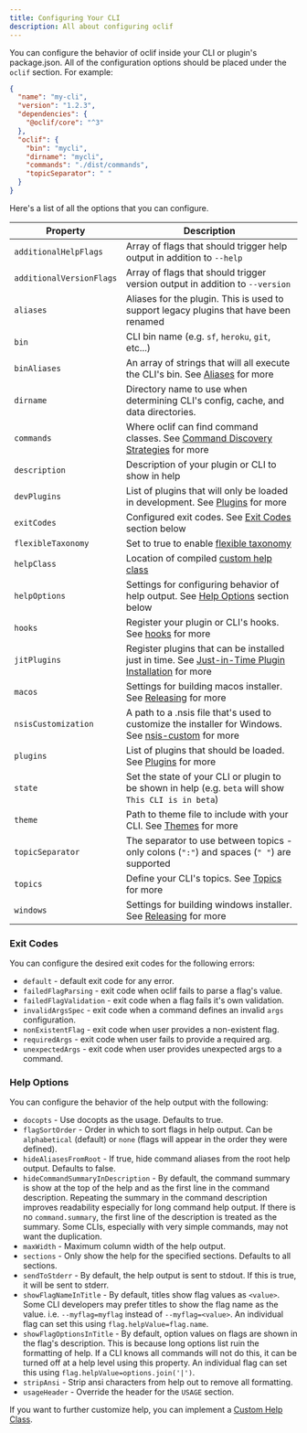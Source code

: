 ```yaml
---
title: Configuring Your CLI
description: All about configuring oclif
---
```


You can configure the behavior of oclif inside your CLI or plugin's package.json. All of the configuration options should be placed under the `oclif` section. For example:

```json
{
  "name": "my-cli",
  "version": "1.2.3",
  "dependencies": {
    "@oclif/core": "^3"
  },
  "oclif": {
    "bin": "mycli",
    "dirname": "mycli",
    "commands": "./dist/commands",
    "topicSeparator": " "
  }
}
```

Here's a list of all the options that you can configure.

| Property                 | Description                                                                                                                              |
|--------------------------|------------------------------------------------------------------------------------------------------------------------------------------|
| `additionalHelpFlags`    | Array of flags that should trigger help output in addition to `--help`                                                                   |
| `additionalVersionFlags` | Array of flags that should trigger version output in addition to `--version`                                                             |
| `aliases`                | Aliases for the plugin. This is used to support legacy plugins that have been renamed                                                    |
| `bin`                    | CLI bin name (e.g. `sf`, `heroku`, `git`, etc...)                                                                                        |
| `binAliases`             | An array of strings that will all execute the CLI's bin. See [Aliases](./aliases.md#bin-aliases) for more                                |
| `dirname`                | Directory name to use when determining CLI's config, cache, and data directories.                                                        |
| `commands`               | Where oclif can find command classes. See [Command Discovery Strategies](./command_discovery_strategies.md) for more                     |
| `description`            | Description of your plugin or CLI to show in help                                                                                        |
| `devPlugins`             | List of plugins that will only be loaded in development. See [Plugins](./plugins.md) for more                                            |
| `exitCodes`              | Configured exit codes. See [Exit Codes](#exit-codes) section below                                                                       |
| `flexibleTaxonomy`       | Set to true to enable [flexible taxonomy](./flexible_taxonomy.md)                                                                        |
| `helpClass`              | Location of compiled [custom help class](./help_classes.md)                                                                              |
| `helpOptions`            | Settings for configuring behavior of help output. See [Help Options](#help-options) section below                                        |
| `hooks`                  | Register your plugin or CLI's hooks. See [hooks](./hooks.md) for more                                                                    |
| `jitPlugins`             | Register plugins that can be installed just in time. See [Just-in-Time Plugin Installation](./jit_plugins.md) for more                   |
| `macos`                  | Settings for building macos installer. See [Releasing](./releasing.md) for more                                                          |
| `nsisCustomization`      | A path to a .nsis file that's used to customize the installer for Windows. See [nsis-custom](./nsis-installer_customization.md) for more |
| `plugins`                | List of plugins that should be loaded. See [Plugins](./plugins.md) for more                                                              |
| `state`                  | Set the state of your CLI or plugin to be shown in help (e.g. `beta` will show `This CLI is in beta`)                                    |
| `theme`                  | Path to theme file to include with your CLI. See [Themes](./themes.md) for more                                                          |
| `topicSeparator`         | The separator to use between topics - only colons (`":"`) and spaces (`" "`) are supported                                               |
| `topics`                 | Define your CLI's topics. See [Topics](./topics.md) for more                                                                             |
| `windows`                | Settings for building windows installer. See [Releasing](./releasing.md) for more                                                        |

### Exit Codes

You can configure the desired exit codes for the following errors:
- `default` - default exit code for any error.
- `failedFlagParsing` - exit code when oclif fails to parse a flag's value.
- `failedFlagValidation` - exit code when a flag fails it's own validation.
- `invalidArgsSpec` - exit code when a command defines an invalid `args` configuration.
- `nonExistentFlag` - exit code when user provides a non-existent flag.
- `requiredArgs` - exit code when user fails to provide a required arg.
- `unexpectedArgs` - exit code when user provides unexpected args to a command.

### Help Options

You can configure the behavior of the help output with the following:
- `docopts` - Use docopts as the usage. Defaults to true.
- `flagSortOrder` - Order in which to sort flags in help output. Can be `alphabetical` (default) or `none` (flags will appear in the order they were defined).
- `hideAliasesFromRoot` - If true, hide command aliases from the root help output. Defaults to false.
- `hideCommandSummaryInDescription` - By default, the command summary is show at the top of the help and as the first line in the command description. Repeating the summary in the command description improves readability especially for long command help output. If there is no `command.summary`, the first line of the description is treated as the summary. Some CLIs, especially with very simple commands, may not want the duplication.
- `maxWidth` - Maximum column width of the help output.
- `sections` - Only show the help for the specified sections. Defaults to all sections.
- `sendToStderr` - By default, the help output is sent to stdout. If this is true, it will be sent to stderr.
- `showFlagNameInTitle` - By default, titles show flag values as `<value>`. Some CLI developers may prefer titles to show the flag name as the value. i.e. `--myflag=myflag` instead of `--myflag=<value>`. An individual flag can set this using `flag.helpValue=flag.name`.
- `showFlagOptionsInTitle` - By default, option values on flags are shown in the flag's description. This is because long options list ruin the formatting of help. If a CLI knows all commands will not do this, it can be turned off at a help level using this property. An individual flag can set this using `flag.helpValue=options.join('|')`.
- `stripAnsi` - Strip ansi characters from help out to remove all formatting.
- `usageHeader` - Override the header for the `USAGE` section.

If you want to further customize help, you can implement a [Custom Help Class](./help_classes.md).
